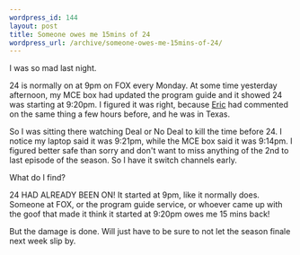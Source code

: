 ```yaml
--- 
wordpress_id: 144
layout: post
title: Someone owes me 15mins of 24
wordpress_url: /archive/someone-owes-me-15mins-of-24/
---
```


<p>I was so mad last night.</p>

<p>24 is normally on at 9pm on FOX every Monday.  At some time yesterday afternoon, my MCE box had updated the program guide and it showed 24 was starting at 9:20pm.  I figured it was right, because <a href="http://eduncan911.com/">Eric</a> had commented on the same thing a few hours before, and he was in Texas.</p>

<p>So I was sitting there watching Deal or No Deal to kill the time before 24.  I notice my laptop said it was 9:21pm, while the MCE box said it was 9:14pm.  I figured better safe than sorry and don't want to miss anything of the 2nd to last episode of the season.  So I have it switch channels early.</p>

<p>What do I find?</p>

<p>24 HAD ALREADY BEEN ON!  It started at 9pm, like it normally does.  Someone at FOX, or the program guide service, or whoever came up with the goof that made it think it started at 9:20pm owes me 15 mins back!</p>

<p>But the damage is done.  Will just have to be sure to not let the season finale next week slip by.</p>
         
